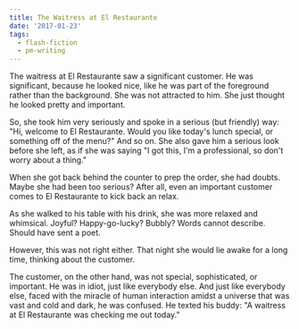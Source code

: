 ```yaml
---
title: The Waitress at El Restaurante
date: '2017-01-23'
tags:
  - flash-fiction
  - pm-writing
---
```


The waitress at El Restaurante saw a significant customer. He was significant,
because he looked nice, like he was part of the foreground rather than the
background. She was not attracted to him. She just thought he looked pretty and
important.

<!-- truncate -->

So, she took him very seriously and spoke in a serious (but friendly) way: "Hi,
welcome to El Restaurante. Would you like today's lunch special, or something
off of the menu?" And so on. She also gave him a serious look before she left,
as if she was saying "I got this, I'm a professional, so don't worry about a
thing."

When she got back behind the counter to prep the order, she had doubts. Maybe
she had been too serious? After all, even an important customer comes to El
Restaurante to kick back an relax.

As she walked to his table with his drink, she was more relaxed and whimsical.
Joyful? Happy-go-lucky? Bubbly? Words cannot describe. Should have sent a poet.

However, this was not right either. That night she would lie awake for a long
time, thinking about the customer.

The customer, on the other hand, was not special, sophisticated, or important.
He was in idiot, just like everybody else. And just like everybody else, faced
with the miracle of human interaction amidst a universe that was vast and cold
and dark, he was confused. He texted his buddy: "A waitress at El Restaurante
was checking me out today."
